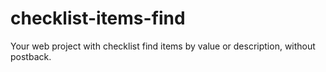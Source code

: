 # checklist-items-find
Your web project with checklist find items by value or description, without postback.
